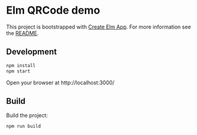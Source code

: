 # Elm QRCode demo

This project is bootstrapped with [Create Elm App](https://github.com/halfzebra/create-elm-app).
For more information see the [README](https://github.com/halfzebra/create-elm-app/blob/master/template/README.md).


## Development

```sh
npm install
npm start
```

Open your browser at http://localhost:3000/


## Build

Build the project:

```sh
npm run build
```
